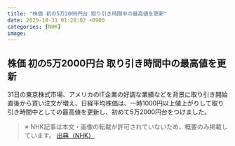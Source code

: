 ```yaml
---
title: "株価 初の5万2000円台 取り引き時間中の最高値を更新"
date: 2025-10-31 01:28:02 +0900
categories: [NHK]
image: 
---
```

## 株価 初の5万2000円台 取り引き時間中の最高値を更新

31日の東京株式市場、アメリカのIT企業の好調な業績などを背景に取り引き開始直後から買い注文が増え、日経平均株価は、一時1000円以上値上がりして取り引き時間中としての最高値を更新し、初めて5万2000円台をつけました。

> ※ NHK記事は本文・画像の転載が許可されていないため、概要のみ掲載しています。
[出典（NHK）](http://www3.nhk.or.jp/news/html/20251031/k10014964141000.html)
